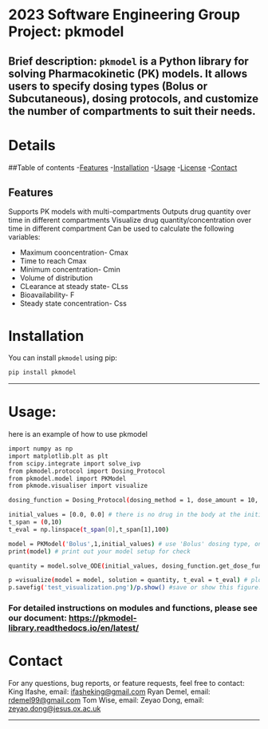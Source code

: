 # 2023 Software Engineering Group Project: pkmodel
Brief description: `pkmodel` is a Python library for solving Pharmacokinetic (PK) models. It allows users to specify dosing types (Bolus or Subcutaneous), dosing protocols, and customize the number of compartments to suit their needs.
-----
# Details

##Table of contents
-[Features](#Features)
-[Installation](#Installation)
-[Usage](#Usage)
-[License](#License)
-[Contact](#Contact)


## Features
Supports PK models with multi-compartments
Outputs drug quantity over time in different compartments
Visualize drug quantity/concentration over time in different compartment
Can be used to calculate the following variables:
+ Maximum cooncentration- Cmax
+ Time to reach Cmax
+ Minimum concentration- Cmin
+ Volume of distribution
+ CLearance at steady state- CLss
+ Bioavailability- F
+ Steady state concentration- Css


# Installation
You can install `pkmodel` using pip:

```bash
pip install pkmodel
```
------

# Usage: 
here is an example of how to use pkmodel
```bash
import numpy as np
import matplotlib.plt as plt
from scipy.integrate import solve_ivp
from pkmodel.protocol import Dosing_Protocol
from pkmodel.model import PKModel
from pkmode.visualiser import visualize

dosing_function = Dosing_Protocol(dosing_method = 1, dose_amount = 10, interval = 0) # secify a dosing function for a step dosing of 10 ng at t = 0.

initial_values = [0.0, 0.0] # there is no drug in the body at the initial step.
t_span = (0,10)
t_eval = np.linspace(t_span[0],t_span[1],100)

model = PKModel('Bolus',1,initial_values) # use 'Bolus' dosing type, only one peripheral compartement.
print(model) # print out your model setup for check

quantity = model.solve_ODE(initial_values, dosing_function.get_dose_function(), transition_rate =  [0.1], elimination_rate = 0.1, volume_c = 1, volume_q = [1], t_span = t_span, t_eval = t_eval) # solve the equation

p =visualize(model = model, solution = quantity, t_eval = t_eval) # plot the solutions for all compartments with detailed labels
p.savefig('test_visualization.png')/p.show() #save or show this figure. 
```
### For detailed instructions on modules and functions, please see our document: https://pkmodel-library.readthedocs.io/en/latest/


# Contact
For any questions, bug reports, or feature requests, feel free to contact:
King Ifashe, email: ifasheking@gmail.com
Ryan Demel, email: rdemel99@gmail.com
Tom Wise, email:
Zeyao Dong, email: zeyao.dong@jesus.ox.ac.uk

------

